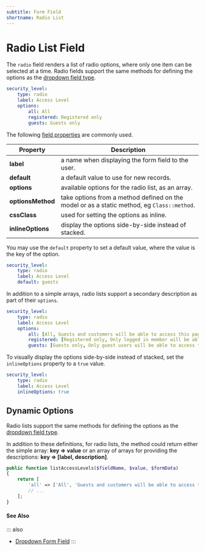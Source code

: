 ```yaml
---
subtitle: Form Field
shortname: Radio List
---
```

# Radio List Field

The `radio` field renders a list of radio options, where only one item can be selected at a time. Radio fields support the same methods for defining the options as the [dropdown field type](./field-dropdown.md).

```yaml
security_level:
    type: radio
    label: Access Level
    options:
        all: All
        registered: Registered only
        guests: Guests only
```

The following [field properties](../form-fields.md) are commonly used.

Property | Description
------------- | -------------
**label** | a name when displaying the form field to the user.
**default** | a default value to use for new records.
**options** | available options for the radio list, as an array.
**optionsMethod** | take options from a method defined on the model or as a static method, eg `Class::method`.
**cssClass** | used for setting the options as inline.
**inlineOptions** | display the options side-by-side instead of stacked.

You may use the `default` property to set a default value, where the value is the key of the option.

```yaml
security_level:
    type: radio
    label: Access Level
    default: guests
```

In addition to a simple arrays, radio lists support a secondary description as part of their `options`.

```yaml
security_level:
    type: radio
    label: Access Level
    options:
        all: [All, Guests and customers will be able to access this page.]
        registered: [Registered only, Only logged in member will be able to access this page.]
        guests: [Guests only, Only guest users will be able to access this page.]
```

To visually display the options side-by-side instead of stacked, set the `inlineOptions` property to a `true` value.

```yaml
security_level:
    type: radio
    label: Access Level
    inlineOptions: true
```

## Dynamic Options

Radio lists support the same methods for defining the options as the [dropdown field type](./field-dropdown.md).


In addition to these definitions, for radio lists, the method could return either the simple array: **key => value** or an array of arrays for providing the descriptions: **key => [label, description]**.

```php
public function listAccessLevels($fieldName, $value, $formData)
{
    return [
        'all' => ['All', 'Guests and customers will be able to access this page.'],
        // ...
    ];
}
```

#### See Also

::: also
* [Dropdown Form Field](./field-dropdown.md)
:::
